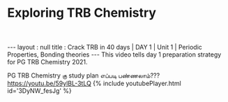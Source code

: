 <h1>Exploring TRB Chemistry</h1><br><br>---
layout : null
title : Crack TRB in 40 days | DAY 1 | Unit 1 | Periodic Properties, Bonding theories
---
This video tells day 1 preparation strategy for PG TRB Chemistry 2021.

PG TRB Chemistry கு study plan எப்படி பண்ணலாம்??? 
https://youtu.be/59ylBL-3tLQ
{% include youtubePlayer.html id='3DyNW_fesJg' %}<br>